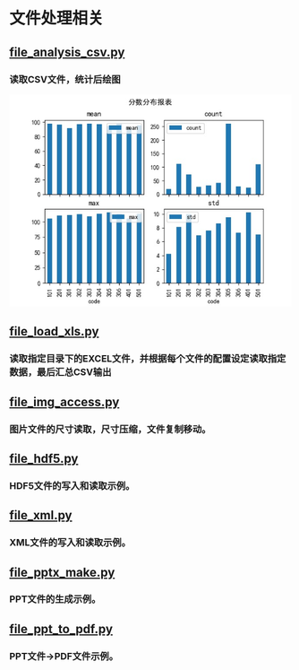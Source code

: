 # 文件处理相关

## [file_analysis_csv.py](file_analysis_csv.py)
### 读取CSV文件，统计后绘图
![Image text](images/file_analysis_csv_result.jpg)

## [file_load_xls.py](file_load_xls.py)
### 读取指定目录下的EXCEL文件，并根据每个文件的配置设定读取指定数据，最后汇总CSV输出

## [file_img_access.py](file_img_access.py)
### 图片文件的尺寸读取，尺寸压缩，文件复制移动。

## [file_hdf5.py](file_hdf5.py)
### HDF5文件的写入和读取示例。

## [file_xml.py](file_xml.py)
### XML文件的写入和读取示例。

## [file_pptx_make.py](file_pptx_make.py)
### PPT文件的生成示例。

## [file_ppt_to_pdf.py](file_ppt_to_pdf.py)
### PPT文件->PDF文件示例。
